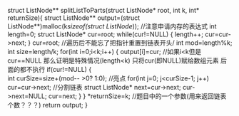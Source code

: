 struct ListNode** splitListToParts(struct ListNode* root, int k, int* returnSize){
    struct ListNode** output=(struct ListNode**)malloc(k*sizeof(struct ListNode*)); //注意申请内存的表达式
    int length=0;
    struct ListNode* cur=root;
    while(cur!=NULL)
    {
        length++;
        cur=cur->next;
    }
    cur=root;                //遍历后不能忘了把指针重置到链表开头/
    int mod=length%k;
    int size=length/k;
    for(int i=0;i<k;i++)
    {
        output[i]=cur;  //如果i<k但是cur==NULL  那么证明是特殊情况(length<k) 只将cur(即NULL)赋给数组元素 后面的都不执行
        if(cur!=NULL)
        {        
            int curSize=size+(mod-- >0? 1:0);            //亮点
            for(int j=0; j<curSize-1; j++) cur=cur->next;   //分割链表
            struct ListNode* next=cur->next;
            cur->next=NULL;
            cur=next;
        }
    }
    *returnSize=k;                //题目中的一个参数(用来返回链表个数？？？)
    return output;
}


